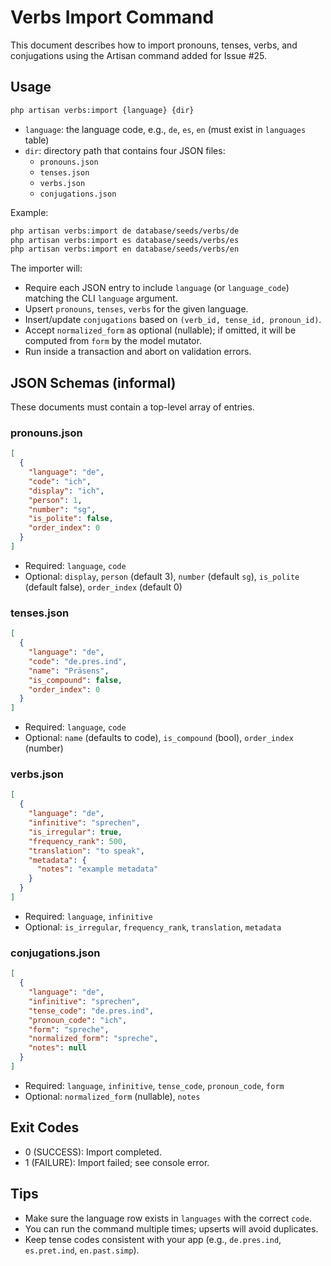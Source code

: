 # Verbs Import Command

This document describes how to import pronouns, tenses, verbs, and conjugations using the Artisan command added for Issue #25.

## Usage

```bash
php artisan verbs:import {language} {dir}
```

- `language`: the language code, e.g., `de`, `es`, `en` (must exist in `languages` table)
- `dir`: directory path that contains four JSON files:
  - `pronouns.json`
  - `tenses.json`
  - `verbs.json`
  - `conjugations.json`

Example:

```bash
php artisan verbs:import de database/seeds/verbs/de
php artisan verbs:import es database/seeds/verbs/es
php artisan verbs:import en database/seeds/verbs/en
```

The importer will:
- Require each JSON entry to include `language` (or `language_code`) matching the CLI `language` argument.
- Upsert `pronouns`, `tenses`, `verbs` for the given language.
- Insert/update `conjugations` based on `(verb_id, tense_id, pronoun_id)`.
- Accept `normalized_form` as optional (nullable); if omitted, it will be computed from `form` by the model mutator.
- Run inside a transaction and abort on validation errors.

## JSON Schemas (informal)

These documents must contain a top-level array of entries.

### pronouns.json
```json
[
  {
    "language": "de",
    "code": "ich",
    "display": "ich",
    "person": 1,
    "number": "sg",
    "is_polite": false,
    "order_index": 0
  }
]
```

- Required: `language`, `code`
- Optional: `display`, `person` (default 3), `number` (default `sg`), `is_polite` (default false), `order_index` (default 0)

### tenses.json
```json
[
  {
    "language": "de",
    "code": "de.pres.ind",
    "name": "Präsens",
    "is_compound": false,
    "order_index": 0
  }
]
```

- Required: `language`, `code`
- Optional: `name` (defaults to code), `is_compound` (bool), `order_index` (number)

### verbs.json
```json
[
  {
    "language": "de",
    "infinitive": "sprechen",
    "is_irregular": true,
    "frequency_rank": 500,
    "translation": "to speak",
    "metadata": {
      "notes": "example metadata"
    }
  }
]
```

- Required: `language`, `infinitive`
- Optional: `is_irregular`, `frequency_rank`, `translation`, `metadata`

### conjugations.json
```json
[
  {
    "language": "de",
    "infinitive": "sprechen",
    "tense_code": "de.pres.ind",
    "pronoun_code": "ich",
    "form": "spreche",
    "normalized_form": "spreche",
    "notes": null
  }
]
```

- Required: `language`, `infinitive`, `tense_code`, `pronoun_code`, `form`
- Optional: `normalized_form` (nullable), `notes`

## Exit Codes
- 0 (SUCCESS): Import completed.
- 1 (FAILURE): Import failed; see console error.

## Tips
- Make sure the language row exists in `languages` with the correct `code`.
- You can run the command multiple times; upserts will avoid duplicates.
- Keep tense codes consistent with your app (e.g., `de.pres.ind`, `es.pret.ind`, `en.past.simp`).
